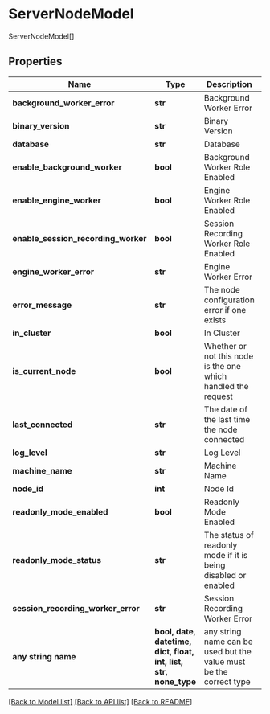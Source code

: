 # ServerNodeModel

ServerNodeModel[]

## Properties
Name | Type | Description | Notes
------------ | ------------- | ------------- | -------------
**background_worker_error** | **str** | Background Worker Error | [optional] 
**binary_version** | **str** | Binary Version | [optional] 
**database** | **str** | Database | [optional] 
**enable_background_worker** | **bool** | Background Worker Role Enabled | [optional] 
**enable_engine_worker** | **bool** | Engine Worker Role Enabled | [optional] 
**enable_session_recording_worker** | **bool** | Session Recording Worker Role Enabled | [optional] 
**engine_worker_error** | **str** | Engine Worker Error | [optional] 
**error_message** | **str** | The node configuration error if one exists | [optional] 
**in_cluster** | **bool** | In Cluster | [optional] 
**is_current_node** | **bool** | Whether or not this node is the one which handled the request | [optional] 
**last_connected** | **str** | The date of the last time the node connected | [optional] 
**log_level** | **str** | Log Level | [optional] 
**machine_name** | **str** | Machine Name | [optional] 
**node_id** | **int** | Node Id | [optional] 
**readonly_mode_enabled** | **bool** | Readonly Mode Enabled | [optional] 
**readonly_mode_status** | **str** | The status of readonly mode if it is being disabled or enabled | [optional] 
**session_recording_worker_error** | **str** | Session Recording Worker Error | [optional] 
**any string name** | **bool, date, datetime, dict, float, int, list, str, none_type** | any string name can be used but the value must be the correct type | [optional]

[[Back to Model list]](../README.md#documentation-for-models) [[Back to API list]](../README.md#documentation-for-api-endpoints) [[Back to README]](../README.md)


